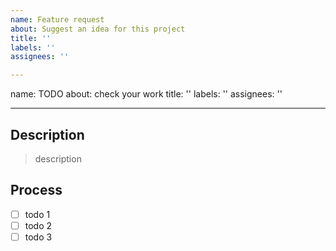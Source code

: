 ```yaml
---
name: Feature request
about: Suggest an idea for this project
title: ''
labels: ''
assignees: ''

---
```


name: TODO
about: check your work
title: ''
labels: ''
assignees: ''

---

## Description

> description

## Process

- [ ] todo 1
- [ ] todo 2
- [ ] todo 3
